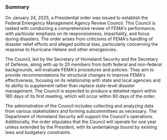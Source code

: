 ### Summary

On January 24, 2025, a Presidential order was issued to establish the Federal Emergency Management Agency Review Council. This Council is tasked with conducting a comprehensive review of FEMA's performance, with particular emphasis on its responsiveness, impartiality, and focus during disasters. The order arises from criticisms of FEMA's handling of disaster relief efforts and alleged political bias, particularly concerning the response to Hurricane Helene and other emergencies.

The Council, led by the Secretary of Homeland Security and the Secretary of Defense, along with up to 20 members from both federal and non-federal backgrounds, will evaluate FEMA's procedures and policies. They aim to provide recommendations for structural changes to improve FEMA's effectiveness, focusing on its relationship with state and local agencies and its ability to supplement rather than replace state-level disaster management. The Council is expected to produce a detailed report within 180 days of its first meeting, which will occur within 90 days of the order.

The administration of the Council includes collecting and analyzing data from various stakeholders and forming subcommittees as necessary. The Department of Homeland Security will support the Council's operations. Additionally, the order stipulates that the Council will operate for one year unless extended by the President, with its undertakings bound by existing laws and budgetary constraints.